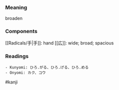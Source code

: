 ### Meaning

broaden

### Components

[[Radicals/手|手]]: hand [[広]]: wide; broad; spacious

### Readings

```
- Kunyomi: ひろ.がる、ひろ.げる、ひろ.める
- Onyomi: カク、コウ
```

#kanji